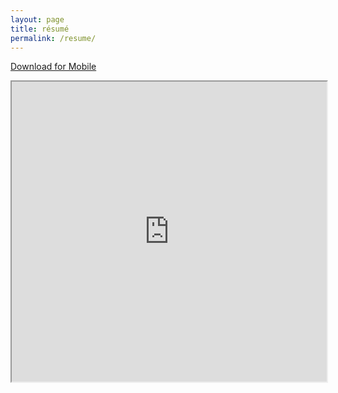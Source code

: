 ```yaml
---
layout: page
title: résumé
permalink: /resume/
---
```


[Download for Mobile](https://drive.google.com/file/d/0B1dUInJge_OMMFlGV0RhT09yUWM/preview)
<iframe src="https://drive.google.com/file/d/0B1dUInJge_OMMFlGV0RhT09yUWM/preview" width="100%" height="480"></iframe>
